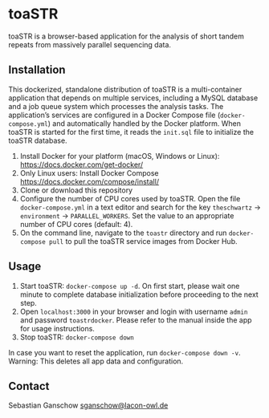 # toaSTR
toaSTR is a browser-based application for the analysis of short tandem repeats from massively parallel sequencing data.

## Installation
This dockerized, standalone distribution of toaSTR is a multi-container application that depends on multiple services, including a MySQL database and a job queue system which processes the analysis tasks. The application’s services are configured in a Docker Compose file (`docker-compose.yml`) and automatically handled by the Docker platform. When toaSTR is started for the first time, it reads the `init.sql` file to initialize the toaSTR database.

1. Install Docker for your platform (macOS, Windows or Linux): https://docs.docker.com/get-docker/
2. Only Linux users: Install Docker Compose https://docs.docker.com/compose/install/
3. Clone or download this repository
4. Configure the number of CPU cores used by toaSTR. Open the file `docker-compose.yml` in a text editor and search for the key `theschwartz` -> `environment` -> `PARALLEL_WORKERS`. Set the value to an appropriate number of CPU cores (default: 4).
5. On the command line, navigate to the `toastr` directory and run `docker-compose pull` to pull the toaSTR service images from Docker Hub.

## Usage
1. Start toaSTR: `docker-compose up -d`. On first start, please wait one minute to complete database initialization before proceeding to the next step.
2. Open `localhost:3000` in your browser and login with username `admin` and password `toastrdocker`. Please refer to the manual inside the app for usage instructions.
3. Stop toaSTR: `docker-compose down`

In case you want to reset the application, run `docker-compose down -v`. Warning: This deletes all app data and configuration.

## Contact
Sebastian Ganschow <sganschow@lacon-owl.de>
